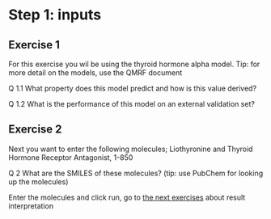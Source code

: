 # Step 1: inputs

## Exercise 1

For this exercise you wil be using the thyroid hormone alpha model. Tip: for more detail on the models, use the QMRF document

Q 1.1 What property does this model predict and how is this value derived?

Q 1.2 What is the performance of this model on an external validation set?

## Exercise 2

Next you want to enter the following molecules; Liothyronine and Thyroid Hormone Receptor Antagonist, 1-850

Q 2 What are the SMILES of these molecules? (tip: use PubChem for looking up the molecules)

Enter the molecules and click run, go to [the next exercises](https://lindeschoenmaker.github.io/results) about result interpretation
